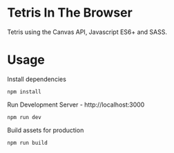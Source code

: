 # Tetris In The Browser  

Tetris using the Canvas API, Javascript ES6+ and SASS. 

# Usage  

Install dependencies   

`npm install`

Run Development Server - http://localhost:3000  

`npm run dev`  

Build assets for production  

`npm run build`  